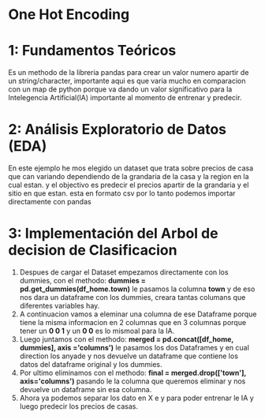 # One Hot Encoding

# 1: Fundamentos Teóricos
Es un methodo de la libreria pandas para crear un valor numero apartir de un string/character, importante aqui es que varia mucho en comparacion con un map de python porque va dando un valor significativo para la Intelegencia Artificial(IA) importante al momento de entrenar y predecir.

# 2: Análisis Exploratorio de Datos (EDA)
En este ejemplo he mos elegido un dataset que trata sobre precios de casa que can variando dependiendo de la grandaria de la casa y la region en la cual estan. y el objectivo es predecir el precios apartir de la grandaria y el sitio en que estan.
esta en formato csv por lo tanto podemos importar directamente con pandas

# 3: Implementación del Arbol de decision de Clasificacion
1. Despues de cargar el Dataset empezamos directamente con los dummies, con el methodo: **dummies = pd.get_dummies(df_home.town)** le pasamos la columna **town** y de eso nos dara un dataframe con los dummies, creara tantas columans que diferentes variables hay.
2. A continuacion vamos a eleminar una columna de ese Dataframe porque tiene la misma informacion en 2 columnas que en 3 columnas porque tener un **0 0 1** y un **0 0** es lo mismoal para la IA.
3. Luego juntamos con el methodo: **merged = pd.concat([df_home, dummies], axis ='columns')** le pasamos los dos Dataframes y en cual direction los anyade y nos devuelve un dataframe que contiene los datos del dataframe original y los dummies.
4. Por ultimo eliminamos con el methodo: **final = merged.drop(['town'], axis='columns')** pasando le la columna que queremos eliminar y nos devuelve un dataframe sin esa columna.
5. Ahora ya podemos separar los dato en X e y para poder entrenar le IA  y luego predecir los precios de casas.
